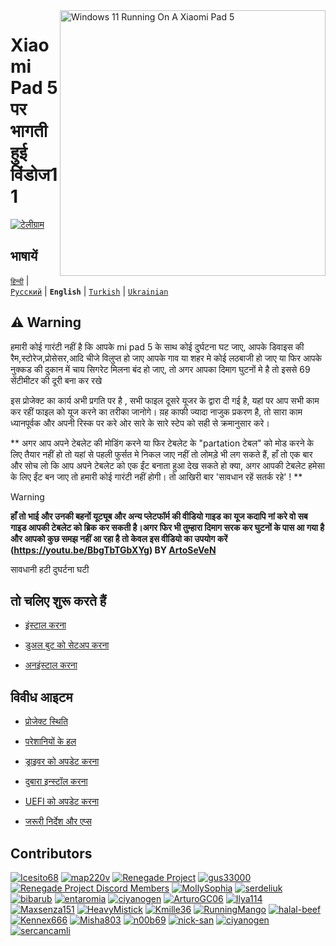 <img align="right" src="https://raw.githubusercontent.com/erdilS/Port-Windows-11-Xiaomi-Pad-5/main/nabu.png" width="425" alt="Windows 11 Running On A Xiaomi Pad 5">


# Xiaomi Pad 5 पर भागती हुई विंडोज11

[![टेलीग्राम](https://img.shields.io/badge/Chat-Telegram-brightgreen.svg?logo=telegram&style=flat-square)](https://t.me/nabuwoa)

## भाषायें 
[```हिन्दी```](/README-hi.md) | [```Русский```](/README-RU.md) | **```English```** | [```Turkish```](/guide/Turkish/README-tr.md) | [```Ukrainian```](/guide/Ukrainian/README-uk.md)

## ⚠️ Warning

हमारी कोई गारंटी नहीं है कि आपके mi pad 5 के साथ कोई दुर्घटना घट जाए, आपके डिवाइस की रैम,स्टोरेज,प्रोसेसर,आदि चीजे विलुप्त हो जाए आपके गाव या शहर मे कोई लठबाजी हो जाए या फिर आपके नुक्कड की दुकान में चाय सिगरेट मिलना बंद हो जाए, तो अगर आपका दिमाग घुटनों मे है तो इससे 69 सेंटीमीटर की दूरी बना कर रखे 

इस प्रोजेक्ट का कार्य अभी प्रगति पर है , सभी फाइल दूसरे यूजर के द्वारा दी गई है, यहां पर आप सभी काम कर रहीं फाइल को यूज करने का तरीका जानोगे। य़ह काफी ज्यादा नाजुक प्रकरण है, तो सारा काम ध्यानपूर्वक और अपनी रिस्क पर करे ओर सारे के सारे स्टेप को सही से क्रमानुसार करे।


** अगर आप अपने टेबलेट की मोडिंग करने या फिर टेबलेट के "partation टेबल" को मोड करने के लिए तैयार नहीं हो तो यहां से पहली फुर्सत मे निकल जाए नहीं तो लोमड़े भी लग सकते हैं, हाँ तो एक बार और सोच लो कि आप अपने टेबलेट को एक ईंट बनाता हुआ देख सकते हो क्या, अगर आपकी टेबलेट हमेसा के लिए ईंट बन जाए तो हमारी कोई गारंटी नहीं होगी। तो आखिरी बार 'सावधान रहें सतर्क रहे' ! **
> [!warning]
> **हाँ तो भाई और उनकी बहनों यूट्यूब और अन्य प्लेटफॉर्म की वीडियो गाइड का यूज कदापि नां करे वो सब गाइड आपकी टेबलेट को ब्रिक कर सकती है।अगर फिर भी तुम्हारा दिमाग सरक कर घुटनों के पास आ गया है और आपको कुछ समझ नहीं आ रहा है तो केवल इस वीडियो का उपयोग करें (https://youtu.be/BbgTbTGbXYg) BY [ArtoSeVeN](https://www.youtube.com/channel/UCYjwfxlYlJ7Nnzv01oszQvA)**

सावधानी हटी दुघर्टना घटी


## तो चलिए शुरू करते हैं

- [इंस्टाल करना](guide/Hindi/1-partition-hi.md)

- [डुअल बुट को सेटअप करना](guide/Hindi/dualboot-hi.md)

- [अनइंस्टाल करना](guide/Hindi/uninstall-hi.md)


## विवीध आइटम

- [प्रोजेक्ट स्थिति ](guide/English/status.md)

- [परेशानियों के हल](guide/English/troubleshooting-hi.md)

- [ड्राइवर को अपडेट करना](guide/English/update-hi.md)

- [दुबारा इन्स्टॉल करना](guide/English/reinstall-hi.md)

- [UEFI को अपडेट करना](guide/English/UEFI-updating-hi.md)

- [जरूरी निर्देश और एप्स](guide/English/Additional-materials-hi.md)



## Contributors

[<img alt="Icesito68" src="https://images.weserv.nl/?url=https://avatars.githubusercontent.com/u/113939920?v=4&w=45&fit=cover&mask=circle&maxage=7d" />](https://github.com/Icesito68)
[<img alt="map220v" src="https://images.weserv.nl/?url=https://avatars.githubusercontent.com/u/14368485?v=4&w=45&fit=cover&mask=circle&maxage=7d" />](https://github.com/map220v)
[<img alt="Renegade Project" src="https://images.weserv.nl/?url=https://avatars.githubusercontent.com/u/63859504?s=200&v=4&w=45&fit=cover&mask=circle&maxage=7d" />](https://github.com/edk2-porting)
[<img alt="gus33000" src="https://images.weserv.nl/?url=https://avatars.githubusercontent.com/u/3755345?v=4&w=45&fit=cover&mask=circle&maxage=7d" />](https://github.com/gus33000)
[<img alt="Renegade Project Discord Members" src="https://images.weserv.nl/?url=https://cdn.discordapp.com/icons/736563593058713690/68f67bfddf4390b11effc99917b16338.webp?size=256&w=45&fit=cover&mask=circle&maxage=7d" />](https://discord.gg/XXBWfag)
[<img alt="MollySophia" src="https://images.weserv.nl/?url=https://avatars.githubusercontent.com/u/20746884?v=4&w=45&fit=cover&mask=circle&maxage=7d" />](https://github.com/MollySophia)
[<img alt="serdeliuk" src="https://images.weserv.nl/?url=https://avatars.githubusercontent.com/u/38280618?v=4&w=45&fit=cover&mask=circle&maxage=7d" />](https://github.com/serdeliuk)
[<img alt="bibarub" src="https://images.weserv.nl/?url=https://avatars.githubusercontent.com/u/73599925?v=4&w=45&fit=cover&mask=circle&maxage=7d" />](https://github.com/bibarub)
[<img alt="entaromia" src="https://images.weserv.nl/?url=https://avatars.githubusercontent.com/u/30384045?v=4&w=45&fit=cover&mask=circle&maxage=7d" />](https://github.com/entaromia)
[<img alt="ciyanogen" src="https://images.weserv.nl/?url=https://avatars.githubusercontent.com/u/29534488?v=4&w=45&fit=cover&mask=circle&maxage=7d" />](https://github.com/ciyanogen)
[<img alt="ArturoGC06" src="https://images.weserv.nl/?url=https://avatars.githubusercontent.com/u/76574534?v=4&w=45&fit=cover&mask=circle&maxage=7d" />](https://github.com/ArturoGC06)
[<img alt="Ilya114" src="https://images.weserv.nl/?url=https://avatars.githubusercontent.com/u/93242944?v=4&w=45&fit=cover&mask=circle&maxage=7d" />](https://github.com/Ilya114)
[<img alt="Maxsenza151" src="https://images.weserv.nl/?url=https://avatars.githubusercontent.com/u/93602290?v=4&w=45&fit=cover&mask=circle&maxage=7d" />](https://github.com/Maxsenza151)
[<img alt="HeavyMistick" src="https://images.weserv.nl/?url=https://avatars.githubusercontent.com/u/94836779?v=4&w=45&fit=cover&mask=circle&maxage=7d" />](https://github.com/HeavyMistick)
[<img alt="Kmille36" src="https://images.weserv.nl/?url=https://avatars.githubusercontent.com/u/58414694?v=4&w=45&fit=cover&mask=circle&maxage=7d" />](https://github.com/Kmille36)
[<img alt="RunningMango" src="https://images.weserv.nl/?url=https://avatars.githubusercontent.com/u/36758157?v=4&w=45&fit=cover&mask=circle&maxage=7d" />](https://github.com/RunningMango)
[<img alt="halal-beef" src="https://images.weserv.nl/?url=https://avatars.githubusercontent.com/u/78730004?v=4&w=45&fit=cover&mask=circle&maxage=7d" />](https://github.com/halal-beef)
[<img alt="Kennex666" src="https://images.weserv.nl/?url=https://avatars.githubusercontent.com/u/55269418?v=4&w=45&fit=cover&mask=circle&maxage=7d" />](https://github.com/kennex666)
[<img alt="Misha803" src="https://images.weserv.nl/?url=https://avatars.githubusercontent.com/u/118528504?v=4&w=45&fit=cover&mask=circle&maxage=7d" />](https://github.com/Misha803)
[<img alt="n00b69" src="https://images.weserv.nl/?url=https://avatars.githubusercontent.com/u/83274506?v=4&w=45&fit=cover&mask=circle&maxage=7d" />](https://github.com/n00b69)
[<img alt="nick-san" src="https://images.weserv.nl/?url=https://avatars.githubusercontent.com/u/45539267?v=4&w=45&fit=cover&mask=circle&maxage=7d" />](https://github.com/nick-san)
[<img alt="ciyanogen" src="https://images.weserv.nl/?url=https://avatars.githubusercontent.com/u/84897942?v=4&w=45&fit=cover&mask=circle&maxage=7d" />](https://github.com/ciyanogen)
[<img alt="sercancamli" src="https://images.weserv.nl/?url=https://avatars.githubusercontent.com/u/161332426?v=4&w=45&fit=cover&mask=circle&maxage=7d" />](https://github.com/sercancamli)
